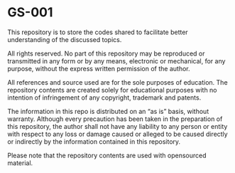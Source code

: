 # GS-001
This repository is to store the codes shared to facilitate better understanding of the discussed topics.

All rights reserved. No part of this repository may be reproduced or transmitted in any form or by any means, electronic or mechanical, for any purpose, without the express written permission of the author.

All references and source used are for the sole purposes of education.
The repository contents are created solely for educational purposes with no intention of infringement of any copyright, trademark and patents.

The information in this repo is distributed on an “as is” basis, without warranty. Although every precaution has been taken in the preparation of this repository, the author shall not have any liability to any person or entity with respect to any loss or damage caused or alleged to be caused directly or indirectly by the information contained in this repository.

Please note that the repository contents are used with opensourced material.
